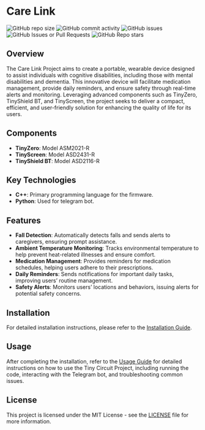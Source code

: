 # Care Link
![GitHub repo size](https://img.shields.io/github/repo-size/Koon-Kiat/Care-Link)
![GitHub commit activity](https://img.shields.io/github/commit-activity/t/Koon-Kiat/Care-Link?style=flat)
![GitHub issues](https://img.shields.io/github/issues/Koon-Kiat/Care-Link)
![GitHub Issues or Pull Requests](https://img.shields.io/github/issues-pr/Koon-Kiat/Care-Link)
![GitHub Repo stars](https://img.shields.io/github/stars/Koon-Kiat/Care-Link?style=flat)

## Overview

The Care Link Project aims to create a portable, wearable device designed to assist individuals with cognitive disabilities, including those with mental disabilities and dementia. This innovative device will facilitate medication management, provide daily reminders, and ensure safety through real-time alerts and monitoring. Leveraging advanced components such as TinyZero, TinyShield BT, and TinyScreen, the project seeks to deliver a compact, efficient, and user-friendly solution for enhancing the quality of life for its users.

## Components

- **TinyZero**: Model ASM2021-R
- **TinyScreen**: Model ASD2431-R
- **TinyShield BT**: Model ASD2116-R

## Key Technologies
- **C++**: Primary programming language for the firmware.
- **Python**: Used for telegram bot.

## Features

- **Fall Detection**: Automatically detects falls and sends alerts to caregivers, ensuring prompt assistance.
- **Ambient Temperature Monitoring**: Tracks environmental temperature to help prevent heat-related illnesses and ensure comfort.
- **Medication Management**: Provides reminders for medication schedules, helping users adhere to their prescriptions.
- **Daily Reminders**: Sends notifications for important daily tasks, improving users’ routine management.
- **Safety Alerts**: Monitors users’ locations and behaviors, issuing alerts for potential safety concerns.

## Installation
For detailed installation instructions, please refer to the [Installation Guide](docs/INSTALLATION.md).

## Usage
After completing the installation, refer to the [Usage Guide](docs/USAGE.md) for detailed instructions on how to use the Tiny Circuit Project, including running the code, interacting with the Telegram bot, and troubleshooting common issues.

## License
This project is licensed under the MIT License - see the [LICENSE](LICENSE) file for more information.
